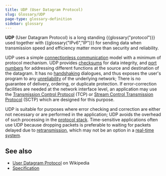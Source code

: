 ```yaml
---
title: UDP (User Datagram Protocol)
slug: Glossary/UDP
page-type: glossary-definition
sidebar: glossary
---
```


**UDP** (User Datagram Protocol) is a long standing {{glossary("protocol")}} used together with {{glossary("IPv6","IP")}} for sending data when transmission speed and efficiency matter more than security and reliability.

UDP uses a simple [connectionless communication](https://en.wikipedia.org/wiki/Connectionless_communication) model with a minimum of protocol mechanism. UDP provides [checksums](https://en.wikipedia.org/wiki/Checksum) for data integrity, and [port numbers](https://en.wikipedia.org/wiki/Port_numbers) for addressing different functions at the source and destination of the datagram. It has no [handshaking](https://en.wikipedia.org/wiki/Handshaking) dialogues, and thus exposes the user's program to any [unreliability](<https://en.wikipedia.org/wiki/Reliability_(computer_networking)>) of the underlying network; There is no guarantee of delivery, ordering, or duplicate protection. If error-correction facilities are needed at the network interface level, an application may use the [Transmission Control Protocol](https://en.wikipedia.org/wiki/Transmission_Control_Protocol) (TCP) or [Stream Control Transmission Protocol](https://en.wikipedia.org/wiki/Stream_Control_Transmission_Protocol) (SCTP) which are designed for this purpose.

UDP is suitable for purposes where error checking and correction are either not necessary or are performed in the application; UDP avoids the overhead of such processing in the [protocol stack](https://en.wikipedia.org/wiki/Protocol_stack). Time-sensitive applications often use UDP because dropping packets is preferable to waiting for packets delayed due to [retransmission](<https://en.wikipedia.org/wiki/Retransmission_(data_networks)>), which may not be an option in a [real-time system](https://en.wikipedia.org/wiki/Real-time_system).

## See also

- [User Datagram Protocol](https://en.wikipedia.org/wiki/User_Datagram_Protocol) on Wikipedia
- [Specification](https://datatracker.ietf.org/doc/html/rfc768)
